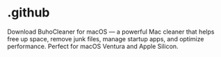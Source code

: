 # .github
Download BuhoCleaner for macOS — a powerful Mac cleaner that helps free up space, remove junk files, manage startup apps, and optimize performance. Perfect for macOS Ventura and Apple Silicon.
